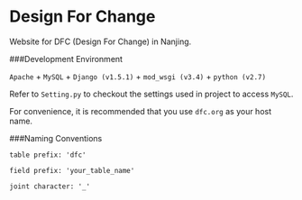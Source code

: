 Design For Change
===========

Website for DFC (Design For Change) in Nanjing.

###Development Environment

`Apache` + `MySQL` + `Django (v1.5.1)` + `mod_wsgi (v3.4)` + `python (v2.7)`

Refer to `Setting.py` to checkout the settings used in project to access `MySQL`.

For convenience, it is recommended that you use `dfc.org` as your host name.

###Naming Conventions

	table prefix: 'dfc'

	field prefix: 'your_table_name'

	joint character: '_'






